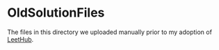 # OldSolutionFiles

The files in this directory we uploaded manually prior to my adoption of [LeetHub](https://github.com/QasimWani/LeetHub).
